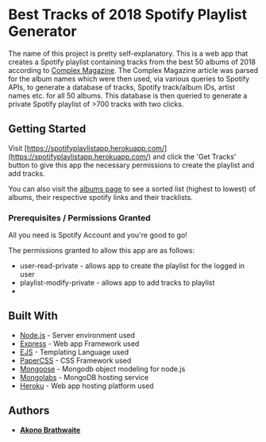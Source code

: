 # Best Tracks of 2018 Spotify Playlist Generator

The name of this project is pretty self-explanatory. This is a web app that creates a Spotify playlist containing tracks from the best 50 albums of 2018 according to [Complex Magazine](https://www.complex.com/music/best-albums-2018/). The Complex Magazine article was parsed for the album names which were then used, via various queries to Spotify APIs, to generate a database of tracks, Spotify track/album IDs, artist names etc. for all 50 albums. This database is then queried to generate a private Spotify playlist of >700 tracks with two clicks.

## Getting Started

Visit [https://spotifyplaylistapp.herokuapp.com/](https://spotifyplaylistapp.herokuapp.com/) and click the 'Get Tracks' button to give this app the necessary permissions to create the playlist and add tracks. 

You can also visit the [albums page](https://spotifyplaylistapp.herokuapp.com/albums) to see a sorted list (highest to lowest) of albums, their respective spotify links and their tracklists.

### Prerequisites / Permissions Granted

All you need is Spotify Account and you're good to go!

The permissions granted to allow this app are as follows:

* user-read-private - allows app to create the playlist for the logged in user
* playlist-modify-private - allows app to add tracks to playlist
* 


## Built With 

* [Node.js](https://nodejs.org/en/) - Server environment used
* [Express](https://expressjs.com/) - Web app Framework used
* [EJS](https://ejs.co/) - Templating Language used
* [PaperCSS](https://www.getpapercss.com/) - CSS Framework used
* [Mongoose](https://mongoosejs.com/) - Mongodb object modeling for node.js
* [Mongolabs](https://mlab.com/) - MongoDB hosting service
* [Heroku](https://www.heroku.com/home) - Web app hosting platform used

## Authors

* **[Akono Brathwaite](https://www.akonobrathwaite.com)**
